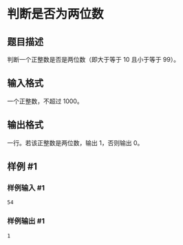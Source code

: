# 判断是否为两位数

## 题目描述

判断一个正整数是否是两位数（即大于等于 $10$ 且小于等于 $99$）。

## 输入格式

一个正整数，不超过 $1000$。

## 输出格式

一行。若该正整数是两位数，输出 $1$，否则输出 $0$。

## 样例 #1

### 样例输入 #1

```
54
```

### 样例输出 #1

```
1
```
